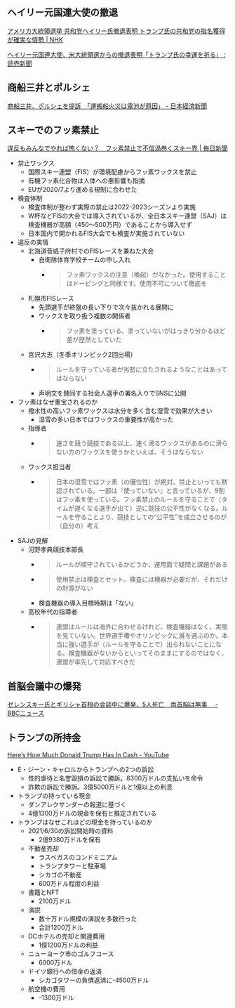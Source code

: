 ## ヘイリー元国連大使の撤退

[アメリカ大統領選挙 共和党ヘイリー氏撤退表明 トランプ氏の共和党の指名獲得が確実な情勢 | NHK](https://www3.nhk.or.jp/news/html/20240306/k10014380641000.html)

[ヘイリー元国連大使、米大統領選からの撤退表明「トランプ氏の幸運を祈る」 : 読売新聞](https://www.yomiuri.co.jp/world/uspresident/20240306-OYT1T50158/)

## 商船三井とポルシェ

[商船三井、ポルシェを提訴　「運搬船火災は電池が原因」 - 日本経済新聞](https://www.nikkei.com/article/DGXZQOGR05DY70V00C24A3000000/)

## スキーでのフッ素禁止

[違反もみんなでやれば怖くない？　フッ素禁止で不信渦巻くスキー界 | 毎日新聞](https://mainichi.jp/articles/20240305/k00/00m/050/031000c)

- 禁止ワックス
  - 国際スキー連盟（FIS）が環境配慮からフッ素ワックスを禁止
  - 有機フッ素化合物は人体への悪影響も指摘
  - EUが2020/7より進める規制に合わせた
- 検査体制
  - 検査体制が整わず実際の禁止は2022-2023シーズンより実施
  - W杯などFISの大会では導入されているが、全日本スキー連盟（SAJ）は検査機器が高額（450～500万円）であることから導入せず
  - 日本国内で開かれるFIS大会でも検査が実施されていない
- 違反の実情
  - 北海道音威子府村でのFISレースを兼ねた大会
    - 自衛隊体育学校チームの申し入れ
      - > フッ素ワックスの注意（喚起）がなかった。使用することはドーピングと同様です。使用不可について徹底を
  - 札幌市FISレース
    - 先頭選手が終盤の長い下りで次々抜かれる展開に
    - ワックスを取り扱う複数の関係者
      - > フッ素を塗っている、塗っていないがはっきり分かるほど差が歴然としていた
  - 宮沢大志（冬季オリンピック2回出場）
    - > ルールを守っている者が劣勢に立たされるようなことはあってはならない
    - 声明文を賛同する社会人選手の署名入りでSNSに公開
- フッ素はなぜ重宝されるのか
  - 撥水性の高いフッ素ワックスは水分を多く含む湿雪で効果が大きい
    - 湿雪の多い日本ではワックスの重要性が高かった
  - 指導者
    - > 速さを競う競技である以上、速く滑るワックスがあるのに滑らない方のワックスを使うかといえば、そうはならない
  - ワックス担当者
    - > 日本の湿雪ではフッ素（の優位性）が絶対。禁止といっても黙認されている。一部は『使っていない』と言っているが、9割はフッ素を使っている。フッ素禁止のルールを守ることで（タイムが遅くなる選手が出て）逆に競技の公平性がなくなる。ルールを守ることより、競技としての“公平性”を成立させるのが（自分の）考え
- SAJの見解
  - 河野孝典競技本部長
    - > ルールが順守されているかどうか、運用面で疑問と課題がある
    - > 使用禁止は検査とセット。検査には機器が必要だが、それだけの財源がない
    - 検査機器の導入目標時期は「ない」
  - 高校年代の指導者
    - > 連盟はルールは海外に合わせるけれど、検査機器はなく、実態を見ていない。世界選手権やオリンピックに誰を選ぶのか。本当に強い選手が（ルールを守ることで）出られないことになる。検査機器がないからといってそのままにするのではなく、連盟が率先して対応すべきだ

## 首脳会議中の爆発

[ゼレンスキー氏とギリシャ首相の会談中に爆発、5人死亡　両首脳は無事　 - BBCニュース](https://www.bbc.com/japanese/articles/cxwzn1d19z1o)

## トランプの所持金

[Here’s How Much Donald Trump Has In Cash - YouTube](https://www.youtube.com/watch?v=WdiZiCBuig8)

- E・ジーン・キャロルからトランプへの2つの訴訟
  - 性的虐待と名誉毀損の訴訟で勝訴。8300万ドルの支払いを命令
  - 詐欺の訴訟で勝訴。3億5000万ドルと1億以上の利息
- トランプの持っている現金
  - ダンアレクサンダーの報道に基づく
  - 4億1300万ドルの現金を保有と推定されている
- トランプはなぜこれほどの現金を持っているのか
  - 2021/6/30の訴訟開始時の資料
    - 2億9380万ドルを保有
  - 不動産売却
    - ラスベガスのコンドミニアム
    - トランプタワーと駐車場
    - シカゴの不動産
    - 600万ドル程度の利益
  - 書籍とNFT
    - 2100万ドル
  - 演説
    - 数十万ドル規模の演説を多数行った
    - 合計1200万ドル
  - DCホテルの売却と関連費用
    - 1億1200万ドルの利益
  - ニューヨーク市のゴルフコース
    - 6000万ドル
  - ドイツ銀行への借金の返済
    - シカゴタワーの負債返済に-4500万ドル
  - 航空機の費用
    - -1300万ドル
